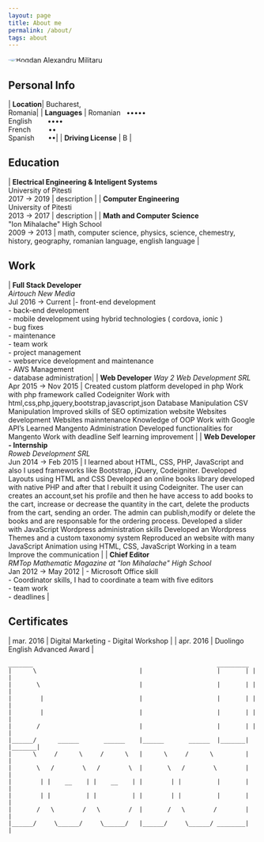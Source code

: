 ```yaml
---
layout: page
title: About me
permalink: /about/
tags: about
---
```


<img src="{{ site.baseurl }}/images/me.jpg" alt="Bogdan Alexandru Militaru" class="avatar"  style="max-height: 400px;border-radius: 50%;display: block;margin: 0 auto;"/>

## Personal Info

| **Location**| Bucharest, <br> Romania|
| **Languages** | Romanian &nbsp;&nbsp;••••• <br> English &nbsp;&nbsp;&nbsp;&nbsp;&nbsp;&nbsp;&nbsp;•••• <br> French &nbsp;&nbsp;&nbsp;&nbsp;&nbsp;&nbsp;&nbsp;&nbsp;•• <br> Spanish &nbsp;&nbsp;&nbsp;&nbsp;&nbsp;&nbsp;••|
| **Driving License** | B |

## Education

| **Electrical Engineering & Inteligent Systems**<br> University of Pitesti<br>2017 → 2019 | description |
| **Computer Engineering**<br> University of Pitesti<br>2013 → 2017 | description |
| **Math and Computer Science**<br> "Ion Mihalache" High School<br> 2009 → 2013 | math, computer science, physics, science, chemestry, history, geography, romanian language, english language |

## Work

| **Full Stack Developer**<br> *Airtouch New Media* <br> Jul 2016 → Current |- front-end development <br> - back-end development <br> - mobile development using hybrid technologies ( cordova, ionic ) <br> - bug fixes <br> - maintenance <br> - team work <br> - project management <br> - webservice development and maintenance <br> - AWS Management <br> - database administration|
| **Web Developer** *Way 2 Web Development SRL* <br> Apr 2015 → Nov 2015 | Created custom platform developed in php Work with php framework called Codeigniter Work with html,css,php,jquery,bootstrap,javascript,json Database Manipulation CSV Manipulation Improved skills of SEO optimization website Websites development Websites mainntenance Knowledge of OOP Work with Google API’s Learned Mangento Administration Developed functionalities for Mangento Work with deadline Self learning improvement |
| **Web Developer - Internship** <br> *Roweb Development SRL* <br> Jun 2014 → Feb 2015 | I learned about HTML, CSS, PHP, JavaScript and also I used frameworks like Bootstrap, jQuery, Codeigniter. Developed Layouts using HTML and CSS Developed an online books library developed with native PHP and after that I rebuilt it using Codeigniter. The user can creates an account,set his profile and then he have access to add books to the cart, increase or decrease the quantity in the cart, delete the products from the cart, sending an order. The admin can publish,modify or delete the books and are responsable for the ordering process. Developed a slider with JavaScript Wordpress administration skills Developed an Wordpress Themes and a custom taxonomy system Reproduced an website with many JavaScript Animation using HTML, CSS, JavaScript Working in a team Improve the communication |
| **Chief Editor** <br> *RMTop Mathematic Magazine at "Ion Mihalache" High School* <br> Jan 2012 → May 2012 | - Microsoft Office skill <br> - Coordinator skills, I had to coordinate a team with five editors <br> - team work <br> - deadlines |

## Certificates

| mar. 2016 | Digital Marketing - Digital Workshop |
| apr. 2016 | Duolingo English Advanced Award |

```
_______                                                    _________
|      \                             |                     |       | |       |
|       \                            |                     |       | |       |
|        |                           |                     |       | |       |
|        |                           |                     |       | |       |
|       /                            |                     |       | |       |
|______/      ______       ______    |______       ______  |_______| |_______|
|      \     /      \     /      \   |      \     /      \         |         |
|       \   /        \   /        \  |       \   /        \        |         |
|        | |    __    | |    __    | |        | |          |       |         |
|        | |          | |          | |        | |          |       |         |
|       /   \        /   \        /  |       /   \        /        |         |
|______/     \______/     \______/   |______/     \______/ ________|         |
```
